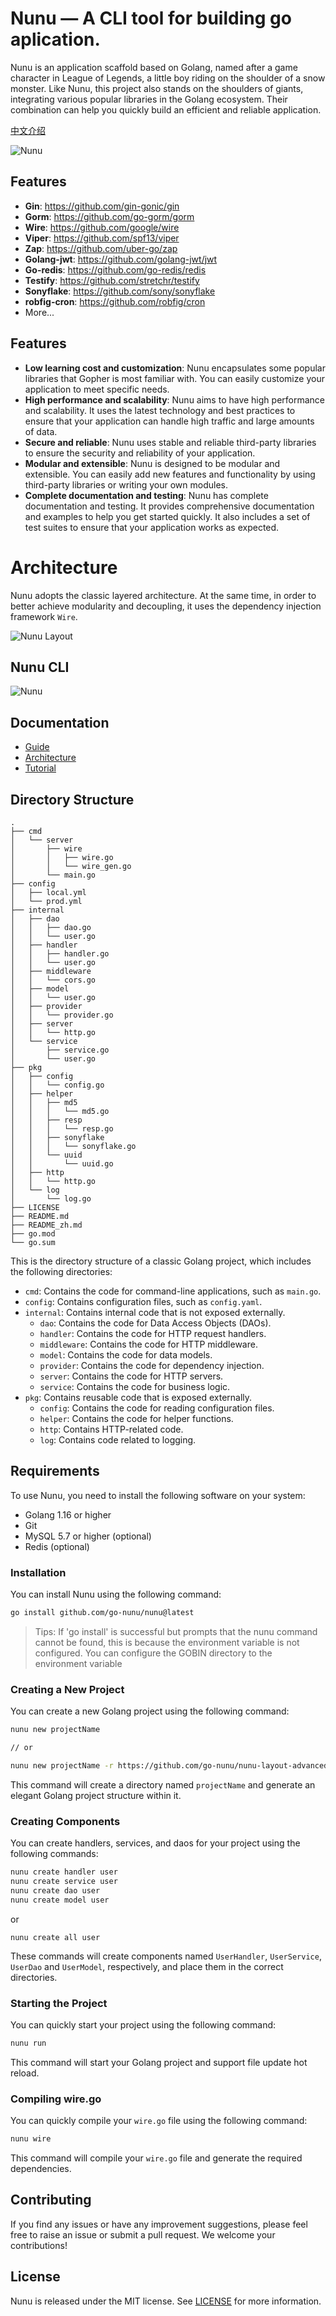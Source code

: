 # Nunu — A CLI tool for building go aplication.

Nunu is an application scaffold based on Golang, named after a game character in League of Legends, a little boy riding on the shoulder of a snow monster. Like Nunu, this project also stands on the shoulders of giants, integrating various popular libraries in the Golang ecosystem. Their combination can help you quickly build an efficient and reliable application.

[中文介绍](https://github.com/go-nunu/nunu/blob/main/README_zh.md)


![Nunu](https://github.com/go-nunu/nunu/blob/main/.github/assets/banner.png)







## Features

- **Gin**: https://github.com/gin-gonic/gin
- **Gorm**: https://github.com/go-gorm/gorm
- **Wire**: https://github.com/google/wire
- **Viper**: https://github.com/spf13/viper
- **Zap**: https://github.com/uber-go/zap
- **Golang-jwt**: https://github.com/golang-jwt/jwt
- **Go-redis**: https://github.com/go-redis/redis
- **Testify**: https://github.com/stretchr/testify
- **Sonyflake**: https://github.com/sony/sonyflake
- **robfig-cron**: https://github.com/robfig/cron
- More...

## Features
* **Low learning cost and customization**: Nunu encapsulates some popular libraries that Gopher is most familiar with. You can easily customize your application to meet specific needs.
* **High performance and scalability**: Nunu aims to have high performance and scalability. It uses the latest technology and best practices to ensure that your application can handle high traffic and large amounts of data.
* **Secure and reliable**: Nunu uses stable and reliable third-party libraries to ensure the security and reliability of your application.
* **Modular and extensible**: Nunu is designed to be modular and extensible. You can easily add new features and functionality by using third-party libraries or writing your own modules.
* **Complete documentation and testing**: Nunu has complete documentation and testing. It provides comprehensive documentation and examples to help you get started quickly. It also includes a set of test suites to ensure that your application works as expected.

# Architecture

Nunu adopts the classic layered architecture. At the same time, in order to better achieve modularity and decoupling, it uses the dependency injection framework `Wire`.

![Nunu Layout](https://github.com/go-nunu/nunu/blob/main/.github/assets/layout.jpg)


## Nunu CLI

![Nunu](https://github.com/go-nunu/nunu/blob/main/.github/assets/screenshot.jpg)


## Documentation
* [Guide](https://github.com/go-nunu/nunu/blob/main/docs/en/guide.md)
* [Architecture](https://github.com/go-nunu/nunu/blob/main/docs/en/architecture.md)
* [Tutorial](https://github.com/go-nunu/nunu/blob/main/docs/en/tutorial.md)


## Directory Structure
```
.
├── cmd
│   └── server
│       ├── wire
│       │   ├── wire.go
│       │   └── wire_gen.go
│       └── main.go
├── config
│   ├── local.yml
│   └── prod.yml
├── internal
│   ├── dao
│   │   ├── dao.go
│   │   └── user.go
│   ├── handler
│   │   ├── handler.go
│   │   └── user.go
│   ├── middleware
│   │   └── cors.go
│   ├── model
│   │   └── user.go
│   ├── provider
│   │   └── provider.go
│   ├── server
│   │   └── http.go
│   └── service
│       ├── service.go
│       └── user.go
├── pkg
│   ├── config
│   │   └── config.go
│   ├── helper
│   │   ├── md5
│   │   │   └── md5.go
│   │   ├── resp
│   │   │   └── resp.go
│   │   ├── sonyflake
│   │   │   └── sonyflake.go
│   │   └── uuid
│   │       └── uuid.go
│   ├── http
│   │   └── http.go
│   └── log
│       └── log.go
├── LICENSE
├── README.md
├── README_zh.md
├── go.mod
└── go.sum
```


This is the directory structure of a classic Golang project, which includes the following directories:

- `cmd`: Contains the code for command-line applications, such as `main.go`.
- `config`: Contains configuration files, such as `config.yaml`.
- `internal`: Contains internal code that is not exposed externally.
    - `dao`: Contains the code for Data Access Objects (DAOs).
    - `handler`: Contains the code for HTTP request handlers.
    - `middleware`: Contains the code for HTTP middleware.
    - `model`: Contains the code for data models.
    - `provider`: Contains the code for dependency injection.
    - `server`: Contains the code for HTTP servers.
    - `service`: Contains the code for business logic.
- `pkg`: Contains reusable code that is exposed externally.
    - `config`: Contains the code for reading configuration files.
    - `helper`: Contains the code for helper functions.
    - `http`: Contains HTTP-related code.
    - `log`: Contains code related to logging.

## Requirements
To use Nunu, you need to install the following software on your system:

* Golang 1.16 or higher
* Git
* MySQL 5.7 or higher (optional)
* Redis (optional)

### Installation

You can install Nunu using the following command:

```bash
go install github.com/go-nunu/nunu@latest
```
>Tips: If 'go install' is successful but prompts that the nunu command cannot be found, this is because the environment variable is not configured. You can configure the GOBIN directory to the environment variable

### Creating a New Project

You can create a new Golang project using the following command:

```bash
nunu new projectName

// or

nunu new projectName -r https://github.com/go-nunu/nunu-layout-advanced.git
```

This command will create a directory named `projectName` and generate an elegant Golang project structure within it.

### Creating Components

You can create handlers, services, and daos for your project using the following commands:

```bash
nunu create handler user
nunu create service user
nunu create dao user
nunu create model user
```
or
```
nunu create all user
```

These commands will create components named `UserHandler`, `UserService`, `UserDao` and `UserModel`, respectively, and place them in the correct directories.

### Starting the Project

You can quickly start your project using the following command:

```bash
nunu run
```

This command will start your Golang project and support file update hot reload.

### Compiling wire.go

You can quickly compile your `wire.go` file using the following command:

```bash
nunu wire
```

This command will compile your `wire.go` file and generate the required dependencies.

## Contributing

If you find any issues or have any improvement suggestions, please feel free to raise an issue or submit a pull request. We welcome your contributions!

## License

Nunu is released under the MIT license. See [LICENSE](LICENSE) for more information.